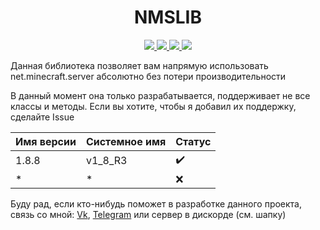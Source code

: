<div align="center">
  <h1>NMSLIB</h1>

  <a href="https://github.com/whilein/nmslib/blob/master/LICENSE">
    <img src="https://img.shields.io/github/license/whilein/nmslib">
  </a>

  <a href="https://discord.gg/ANEHruraCc">
    <img src="https://img.shields.io/discord/819859288049844224?logo=discord">
  </a>

  <a href="https://github.com/whilein/nmslib/issues">
    <img src="https://img.shields.io/github/issues/whilein/nmslib">
  </a>

  <a href="https://github.com/whilein/nmslib/pulls">
    <img src="https://img.shields.io/github/issues-pr/whilein/nmslib">
  </a>
</div>

Данная библиотека позволяет вам напрямую использовать net.minecraft.server 
абсолютно без потери производительности

В данный момент она только разрабатывается, поддерживает не все классы и методы.
Если вы хотите, чтобы я добавил их поддержку, сделайте Issue

| Имя версии | Системное имя | Статус | 
| --- | --- | --- |
| 1.8.8 | v1_8_R3 | :heavy_check_mark: |
| * | * | :x: |

Буду рад, если кто-нибудь поможет в разработке данного проекта, связь со мной:
[Vk](https://vk.com/id623151994), [Telegram](https://t.me/whilein) или сервер в дискорде (см. шапку)
